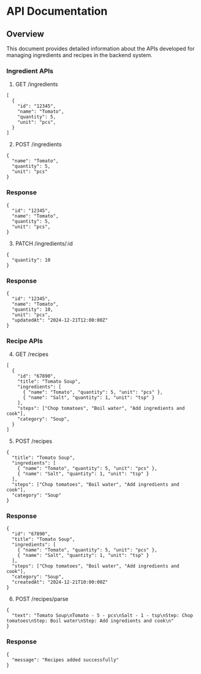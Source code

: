 # API Documentation
## Overview
This document provides detailed information about the APIs developed for managing ingredients and recipes in the backend system.

### Ingredient APIs
1. GET /ingredients
```
[
  {
    "id": "12345",
    "name": "Tomato",
    "quantity": 5,
    "unit": "pcs",
  }
]
```

2. POST /ingredients
```
{
  "name": "Tomato",
  "quantity": 5,
  "unit": "pcs"
}
```
### Response
```
{
  "id": "12345",
  "name": "Tomato",
  "quantity": 5,
  "unit": "pcs",
}
```

3. PATCH /ingredients/:id
```
{
  "quantity": 10
}
```
### Response
```
{
  "id": "12345",
  "name": "Tomato",
  "quantity": 10,
  "unit": "pcs",
  "updatedAt": "2024-12-21T12:00:00Z"
}
```
### Recipe APIs
4. GET /recipes
```
[
  {
    "id": "67890",
    "title": "Tomato Soup",
    "ingredients": [
      { "name": "Tomato", "quantity": 5, "unit": "pcs" },
      { "name": "Salt", "quantity": 1, "unit": "tsp" }
    ],
    "steps": ["Chop tomatoes", "Boil water", "Add ingredients and cook"],
    "category": "Soup",
  }
]
```
5. POST /recipes
```
{
  "title": "Tomato Soup",
  "ingredients": [
    { "name": "Tomato", "quantity": 5, "unit": "pcs" },
    { "name": "Salt", "quantity": 1, "unit": "tsp" }
  ],
  "steps": ["Chop tomatoes", "Boil water", "Add ingredients and cook"],
  "category": "Soup"
}
```
### Response
```
{
  "id": "67890",
  "title": "Tomato Soup",
  "ingredients": [
    { "name": "Tomato", "quantity": 5, "unit": "pcs" },
    { "name": "Salt", "quantity": 1, "unit": "tsp" }
  ],
  "steps": ["Chop tomatoes", "Boil water", "Add ingredients and cook"],
  "category": "Soup",
  "createdAt": "2024-12-21T10:00:00Z"
}
```
6. POST /recipes/parse
```
{
  "text": "Tomato Soup\nTomato - 5 - pcs\nSalt - 1 - tsp\nStep: Chop tomatoes\nStep: Boil water\nStep: Add ingredients and cook\n"
}
```
### Response
```
{
  "message": "Recipes added successfully"
}
```
